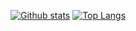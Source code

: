 [![Github stats](https://github-readme-stats.vercel.app/api?username=nerd00f&include_all_commits=true&hide_border=true&hide_title=true&show_icons=true&locale=pt-br)](https://github.com/anuraghazra/github-readme-stats)
[![Top Langs](https://github-readme-stats.vercel.app/api/top-langs/?username=nerd00f&layout=compact&hide_border=true&locale=pt-br)](https://profile.codersrank.io/user/nerd00f)
